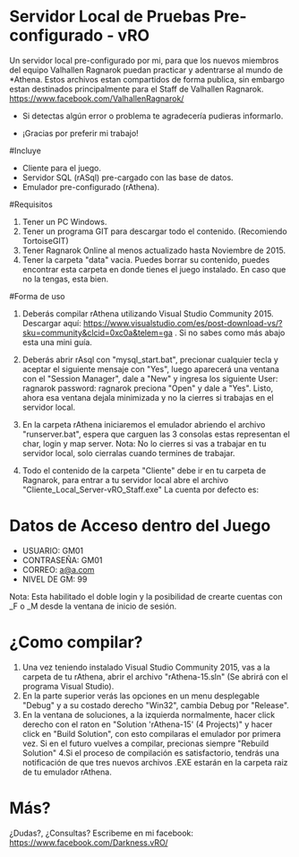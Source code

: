 # Servidor Local de Pruebas Pre-configurado - vRO
Un servidor local pre-configurado por mi, para que los nuevos miembros del equipo Valhallen Ragnarok puedan practicar y adentrarse al mundo de *Athena.
Estos archivos estan compartidos de forma publica, sin embargo estan destinados principalmente para el Staff de Valhallen Ragnarok.
https://www.facebook.com/ValhallenRagnarok/
* Si detectas algún error o problema te agradecería pudieras informarlo.
- ¡Gracias por preferir mi trabajo!

#Incluye
- Cliente para el juego.
- Servidor SQL (rASql) pre-cargado con las base de datos.
- Emulador pre-configurado (rAthena).

#Requisitos
1. Tener un PC Windows.
2. Tener un programa GIT para descargar todo el contenido. (Recomiendo TortoiseGIT)
3. Tener Ragnarok Online al menos actualizado hasta Noviembre de 2015.
4. Tener la carpeta "data" vacia. Puedes borrar su contenido, puedes encontrar esta carpeta en donde tienes el juego instalado.
En caso que no la tengas, esta bien.

#Forma de uso
1. Deberás compilar rAthena utilizando Visual Studio Community 2015.
Descargar aquí:
https://www.visualstudio.com/es/post-download-vs/?sku=community&clcid=0xc0a&telem=ga
. Si no sabes como más abajo esta una mini guía.

2. Deberás abrir rAsql con "mysql_start.bat", precionar cualquier tecla y aceptar el siguiente mensaje con "Yes", luego aparecerá una ventana con el "Session Manager", dale a "New" y ingresa los siguiente User: ragnarok  password: ragnarok preciona "Open" y dale a "Yes". Listo, ahora esa ventana dejala minimizada y no la cierres si trabajas en el servidor local.

3. En la carpeta rAthena iniciaremos el emulador abriendo el archivo "runserver.bat", espera que carguen las 3 consolas estas representan el char, login y map server.
Nota: No lo cierres si vas a trabajar en tu servidor local, solo cierralas cuando termines de trabajar.

4. Todo el contenido de la carpeta "Cliente" debe ir en tu carpeta de Ragnarok, para entrar a tu servidor local abre el archivo "Cliente_Local_Server-vRO_Staff.exe"
La cuenta por defecto es:

# Datos de Acceso dentro del Juego
- USUARIO: GM01
- CONTRASEÑA: GM01
- CORREO: a@a.com
- NIVEL DE GM: 99

Nota: Esta habilitado el doble login y la posibilidad de crearte cuentas con _F o _M desde la ventana de inicio de sesión.

# ¿Como compilar?
1. Una vez teniendo instalado Visual Studio Community 2015, vas a la carpeta de tu rAthena, abrir el archivo "rAthena-15.sln" (Se abrirá con el programa Visual Studio).
2. En la parte superior verás las opciones en un menu desplegable "Debug" y a su costado derecho  "Win32", cambia Debug por "Release".
3. En la ventana de soluciones, a la izquierda normalmente, hacer click derecho con el raton en "Solution 'rAthena-15' (4 Projects)" y hacer click en "Build Solution", con esto compilaras el emulador por primera vez. Si en el futuro vuelves a compilar, precionas siempre "Rebuild Solution"
4.Si el proceso de compilación es satisfactorio, tendrás una notificación de que tres nuevos archivos .EXE estarán en la carpeta raiz de tu emulador rAthena. 

# Más?
¿Dudas?, ¿Consultas? Escribeme en mi facebook:
https://www.facebook.com/Darkness.vRO/
